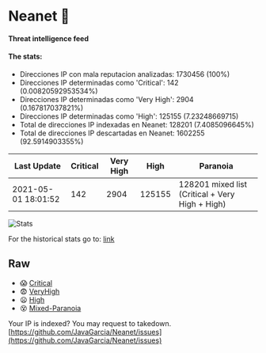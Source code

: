 # Neanet :hocho:
#### Threat intelligence feed
#### The stats:

- Direcciones IP con mala reputacion analizadas: 1730456 (100%)
- Direcciones IP determinadas como 'Critical':  142 (0.00820592953534%)
- Direcciones IP determinadas como 'Very High':  2904 (0.167817037821%)
- Direcciones IP determinadas como 'High':  125155 (7.23248669715)
- Total de direcciones IP indexadas en Neanet:  128201 (7.4085096645%)
- Total de direcciones IP descartadas en Neanet:  1602255 (92.5914903355%)

| Last Update | Critical | Very High | High | Paranoia |
| --- | --- | --- | --- | --- |
| 2021-05-01 18:01:52 | 142 | 2904 | 125155 | 128201 mixed list (Critical + Very High + High)|

![Stats](https://docs.google.com/spreadsheets/d/e/2PACX-1vSnaNMIXVabIpDJjufMlzH7poXnshF3mgd8Is1g9ytUEzVsP5my4Trn8f-xkoLLQ38xpL3HtmUexLo6/pubchart?oid=501124687&format=image)

For the historical stats go to: [link](/stats.csv)
## Raw
- :scream: [Critical](https://raw.githubusercontent.com/JavaGarcia/Neanet/master/blacklists/neanet_critical.txt)
- :fearful: [VeryHigh](https://raw.githubusercontent.com/JavaGarcia/Neanet/master/blacklists/neanet_veryHigh.txtt)
- :frowning: [High](https://raw.githubusercontent.com/JavaGarcia/Neanet/master/blacklists/neanet_high.txt)
- :dizzy_face: [Mixed-Paranoia](https://raw.githubusercontent.com/JavaGarcia/Neanet/master/blacklists/neanet_all.txt)


Your IP is indexed? You may request to takedown. [https://github.com/JavaGarcia/Neanet/issues](https://github.com/JavaGarcia/Neanet/issues)








































































































































































































































































































































































































































































































































































































































































































































































































































































































































































































































































































































































































































































































































































































































































































































































































































































































































































































































































































































































































































































































































































































































































































































































































































































































































































































































































































































































































































































































































































































































































































































































































































































































































































































































































































































































































































































































































































































































































































































































































































































































































































































































































































































































































































































































































































































































































































































































































































































































































































































































































































































































































































































































































































































































































































































































































































































































































































































































































































































































































































































































































































































































